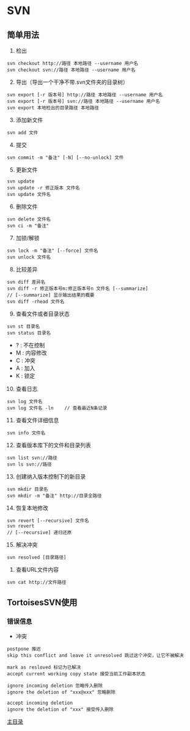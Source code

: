 # SVN

## 简单用法
1. 检出
```
svn checkout http://路径 本地路径 --username 用户名
svn checkout svn://路径 本地路径 --username 用户名
```
2. 导出（导出一个干净不带.svn文件夹的目录树）
```
svn export [-r 版本号] http://路径 本地路径 --username 用户名
svn export [-r 版本号] svn://路径 本地路径 --username 用户名
svn export 本地检出的目录路径 本地路径
```
3. 添加新文件
```
svn add 文件
```
4. 提交
```
svn commit -m "备注" [-N] [--no-unlock] 文件
```
5. 更新文件
```
svn update
svn update -r 修正版本 文件名
svn update 文件名
```
6. 删除文件
```
svn delete 文件名
svn ci -m "备注"
```
7. 加锁/解锁
```
svn lock -m "备注" [--force] 文件名
svn unlock 文件名
```
8. 比较差异
```
svn diff 差异名
svn diff -r 修正版本号m:修正版本号n 文件名 [--summarize]
// [--summarize] 显示输出结果的概要
svn diff -rhead 文件名
```
9. 查看文件或者目录状态
```
svn st 目录名
svn status 目录名
```
* ? : 不在控制
* M : 内容修改
* C : 冲突
* A : 加入
* K : 锁定
10. 查看日志
```
svn log 文件名
svn log 文件名 -ln    // 查看最近N条记录
```
11. 查看文件详细信息
```
svn info 文件名
```
12. 查看版本库下的文件和目录列表
```
svn list svn://路径
svn ls svn://路径
```
13. 创建纳入版本控制下的新目录
```
svn mkdir 目录名
svn mkdir -m "备注" http://目录全路径
```
14. 恢复本地修改
```
svn revert [--recursive] 文件名
svn revert 
// [--recursive] 递归还原
```
15. 解决冲突
```
svn resolved [目录路径]
```
1.  查看URL文件内容
```
svn cat http://文件路径
```

## TortoisesSVN使用
### 错误信息
- 冲突
```
postpone 推迟
skip this conflict and leave it unresolved 跳过这个冲突，让它不被解决

mark as resloved 标记为已解决
accept current working copy state 接受当前工作副本状态

ignore incoming deletion 忽略传入删除
ignore the deletion of "xxx@xxx" 忽略删除

accept incoming deletion
ignore the deletion of "xxx" 接受传入删除
```


[主目录](../../README.md)
